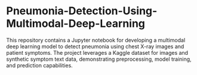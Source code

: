 # Pneumonia-Detection-Using-Multimodal-Deep-Learning
This repository contains a Jupyter notebook for developing a multimodal deep learning model to detect pneumonia using chest X-ray images and patient symptoms. The project leverages a Kaggle dataset for images and synthetic symptom text data, demonstrating preprocessing, model training, and prediction capabilities.
